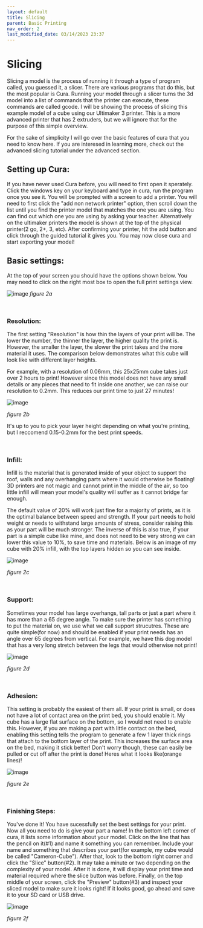 ```yaml
---
layout: default
title: Slicing
parent: Basic Printing
nav_order: 2
last_modified_date: 03/14/2023 23:37
---
```


# Slicing
Slicing a model is the process of running it through a type of program called, you guessed it, a slicer. There are various programs that do this, but the most popular is Cura. Running your model through a slicer turns the 3d model into a list of commands that the printer can execute, these commands are called gcode. I will be showing the process of slicing this example model of a cube using our Ultimaker 3 printer. This is a more advanced printer that has 2 extruders, but we will ignore that for the purpose of this simple overview.

For the sake of simplicity I will go over the basic features of cura that you need to know here. If you are interesed in learning more, check out the advanced slicing tutorial under the advanced section.

## Setting up Cura:

If you have never used Cura before, you will need to first open it sperately. Click the windows key on your keyboard and type in cura, run the program once you see it. You will be prompted with a screen to add a printer. You will need to first click the "add non network printer" option, then scroll down the list until you find the printer model that matches the one you are using. You can find out which one you are using by asking your teacher. Alternatively on the ultimaker printers the model is shown at the top of the physical printer(2 go, 2+, 3, etc). After confirming your printer, hit the add button and click through the guided tutorial it gives you. You may now close cura and start exporting your model!

## Basic settings:
At the top of your screen you should have the options shown below. You may need to click on the right most box to open the full print settings view.

![image](https://user-images.githubusercontent.com/61284764/224892159-9a7c81ad-d86e-45f7-be5b-31a58c483047.png)
*figure 2a*

<br>

### Resolution:
The first setting "Resolution" is how thin the layers of your print will be. The lower the number, the thinner the layer, the higher quality the print is. However, the smaller the layer, the slower the print takes and the more material it uses. The comparison below demonstrates what this cube will look like with different layer heights.

For example, with a resolution of 0.06mm, this 25x25mm cube takes just over 2 hours to print! However since this model does not have any small details or any pieces that need to fit inside one another, we can raise our resolution to 0.2mm. This reduces our print time to just 27 minutes!

![image](https://user-images.githubusercontent.com/61284764/224893119-ba09d1f9-83bc-4e55-8c93-7a890566806f.png)

*figure 2b*

It's up to you to pick your layer height depending on what you're printing, but I reccomend 0.15-0.2mm for the best print speeds.

<br>

### Infill:

Infill is the material that is generated inside of your object to support the roof, walls and any overhanging parts where it would otherwise be floating! 3D printers are not magic and cannot print in the middle of the air, so too little infill will mean your model's quality will suffer as it cannot bridge far enough.

The default value of 20% will work just fine for a majority of prints, as it is the optimal balance between speed and strength. If your part needs to hold weight or needs to withstand large amounts of stress, consider raising this as your part will be much stronger. The inverse of this is also true, if your part is a simple cube like mine, and does not need to be very strong we can lower this value to 10%, to save time and materials. Below is an image of my cube with 20% infill, with the top layers hidden so you can see inside.

![image](https://user-images.githubusercontent.com/61284764/224894227-ffca10e0-a4c0-44ac-a328-43b3d98d2326.png)

*figure 2c*

<br>

### Support:

Sometimes your model has large overhangs, tall parts or just a part where it has more than a 65 degree angle. To make sure the printer has something to put the material on, we use what we call support strucutres. These are quite simple(for now) and should be enabled if your print needs has an angle over 65 degrees from vertical. For example, we have this dog model that has a very long stretch between the legs that would otherwise not print!

![image](https://user-images.githubusercontent.com/61284764/224895544-bfe05dac-7f15-4f24-b959-61df0f553efd.png)

*figure 2d*

<br>

<h3> Adhesion: </h3>

This setting is probably the easiest of them all. If your print is small, or does not have a lot of contact area on the print bed, you should enable it. My cube has a large flat surface on the bottom, so I would not need to enable this. However, if you are making a part with little contact on the bed, enabling this setting tells the program to generate a few 1 layer thick rings that attach to the bottom layer of the print. This increases the surface area on the bed, making it stick better! Don't worry though, these can easily be pulled or cut off after the print is done! Heres what it looks like(orange lines)!

![image](https://user-images.githubusercontent.com/61284764/224896293-b79770fa-543d-43ca-ba27-bfc3554b11f6.png)

*figure 2e*  

<br>

### Finishing Steps:

You've done it! You have sucessfully set the best settings for your print. Now all you need to do is give your part a name! In the bottom left corner of cura, it lists some information about your model. Click on the line that has the pencil on it(#1) and name it something you can remember. Include your name and something that describes your part(for example, my cube would be called "Cameron-Cube"). After that, look to the bottom right corner and click the "Slice" button(#2). It may take a minute or two depending on the complexity of your model. After it is done, it will display your print time and material required where the slice button was before. Finally, on the top middle of your screen, click the "Preview" button(#3) and inspect your sliced model to make sure it looks right! If it looks good, go ahead and save it to your SD card or USB drive. 

![image](https://user-images.githubusercontent.com/61284764/225189762-77c062e3-3810-4831-a51f-24270f3ff6f4.png)

*figure 2f*


